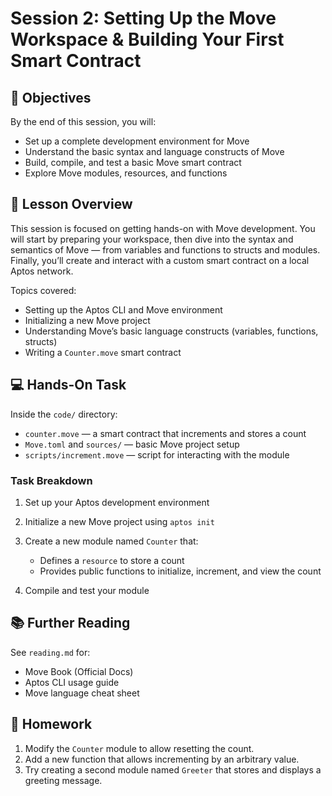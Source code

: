 # Session 2: Setting Up the Move Workspace & Building Your First Smart Contract

## 🎯 Objectives

By the end of this session, you will:

- Set up a complete development environment for Move
- Understand the basic syntax and language constructs of Move
- Build, compile, and test a basic Move smart contract
- Explore Move modules, resources, and functions

## 📖 Lesson Overview

This session is focused on getting hands-on with Move development. You will start by preparing your workspace, then dive into the syntax and semantics of Move — from variables and functions to structs and modules. Finally, you’ll create and interact with a custom smart contract on a local Aptos network.

Topics covered:

- Setting up the Aptos CLI and Move environment
- Initializing a new Move project
- Understanding Move’s basic language constructs (variables, functions, structs)
- Writing a `Counter.move` smart contract

## 💻 Hands-On Task

Inside the `code/` directory:

- `counter.move` — a smart contract that increments and stores a count
- `Move.toml` and `sources/` — basic Move project setup
- `scripts/increment.move` — script for interacting with the module

### Task Breakdown

1. Set up your Aptos development environment
2. Initialize a new Move project using `aptos init`
3. Create a new module named `Counter` that:

   - Defines a `resource` to store a count
   - Provides public functions to initialize, increment, and view the count

4. Compile and test your module

## 📚 Further Reading

See `reading.md` for:

- Move Book (Official Docs)
- Aptos CLI usage guide
- Move language cheat sheet

## 📝 Homework

1. Modify the `Counter` module to allow resetting the count.
2. Add a new function that allows incrementing by an arbitrary value.
3. Try creating a second module named `Greeter` that stores and displays a greeting message.
